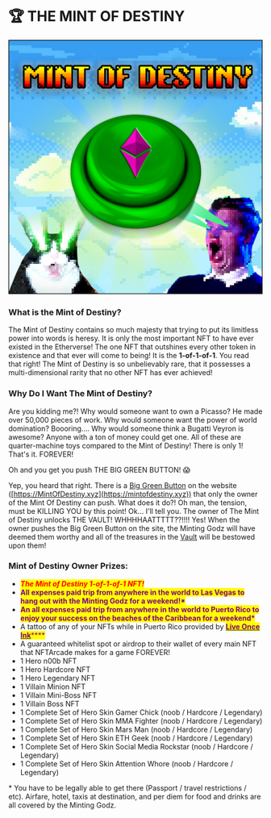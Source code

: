 # 🏆 THE MINT OF DESTINY

![](../.gitbook/assets/MintOfDestiny.png)

### What is the Mint of Destiny?

The Mint of Destiny contains so much majesty that trying to put its limitless power into words is heresy. It is only the most important NFT to have ever existed in the Etherverse! The one NFT that outshines every other token in existence and that ever will come to being! It is the **1-of-1-of-1**. You read that right! The Mint of Destiny is so unbelievably rare, that it possesses a multi-dimensional rarity that no other NFT has ever achieved!

### Why Do I Want The Mint of Destiny?

Are you kidding me?! Why would someone want to own a Picasso? He made over 50,000 pieces of work. Why would someone want the power of world domination? Boooring.... Why would someone think a Bugatti Veyron is awesome? Anyone with a ton of money could get one. All of these are quarter-machine toys compared to the Mint of Destiny! There is only 1! That's it. FOREVER!

Oh and you get you push THE BIG GREEN BUTTON! 😱

Yep, you heard that right. There is a [Big Green Button](the-vault.md) on the website ([https://MintOfDestiny.xyz](https://mintofdestiny.xyz)) that only the owner of the Mint Of Destiny can push. What does it do?! Oh man, the tension, must be KILLING YOU by this point! Ok... I'll tell you. The owner of The Mint of Destiny unlocks THE VAULT! WHHHHAATTTTT??!!!! Yes! When the owner pushes the Big Green Button on the site, the Minting Godz will have deemed them worthy and all of the treasures in the [Vault](the-vault.md) will be bestowed upon them!

### Mint of Destiny Owner Prizes:

* _<mark style="color:red;">**The Mint of Destiny 1-of-1-of-1 NFT!**</mark>_
* <mark style="color:purple;">**All expenses paid trip from anywhere in the world to Las Vegas to hang out with the Minting Godz for a weekend!\***</mark>
* <mark style="color:purple;">**An all expenses paid trip from anywhere in the world to Puerto Rico to enjoy your success on the beaches of the Caribbean for a weekend\***</mark>
* A tattoo of any of your NFTs while in Puerto Rico provided by [<mark style="color:purple;">**Live Once Ink**</mark>](https://www.liveonceink.com)<mark style="color:purple;">****</mark>
* A guaranteed whitelist spot or airdrop to their wallet of every main NFT that NFTArcade makes for a game FOREVER!
* 1 Hero n00b NFT
* 1 Hero Hardcore NFT
* 1 Hero Legendary NFT
* 1 Villain Minion NFT
* 1 Villain Mini-Boss NFT
* 1 Villain Boss NFT
* 1 Complete Set of Hero Skin Gamer Chick (noob / Hardcore / Legendary)
* 1 Complete Set of Hero Skin MMA Fighter (noob / Hardcore / Legendary)
* 1 Complete Set of Hero Skin Mars Man (noob / Hardcore / Legendary)
* 1 Complete Set of Hero Skin ETH Geek (noob / Hardcore / Legendary)
* 1 Complete Set of Hero Skin Social Media Rockstar (noob / Hardcore / Legendary)
* 1 Complete Set of Hero Skin Attention Whore (noob / Hardcore / Legendary)

&#x20;\* You have to be legally able to get there (Passport / travel restrictions / etc). Airfare, hotel, taxis at destination, and per diem for food and drinks are all covered by the Minting Godz.

